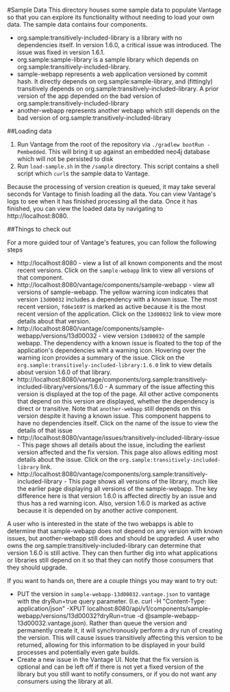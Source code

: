 #Sample Data
This directory houses some sample data to populate Vantage so that you can explore its functionality without needing to load your own data.  The sample data contains four components.

* org.sample:transitively-included-library is a library with no dependencies itself.  In version 1.6.0, a critical issue was introduced.  The issue was fixed in version 1.6.1.
* org.sample:sample-library is a sample library which depends on org.sample:transitively-included-library.
* sample-webapp represents a web application versioned by commit hash.  It directly depends on org.sample:sample-library, and (fittingly) transitively depends on org.sample:transitively-included-library.  A prior version of the app depended on the bad version of org.sample:transitively-included-library
* another-webapp represents another webapp which still depends on the bad version of org.sample:transitively-included-library
  
##Loading data

1. Run Vantage from the root of the repository via `./gradlew bootRun -Pembedded`.  This will bring it up against an embedded neo4j database which will not be persisted to disk
2. Run `load-sample.sh` in the `/sample` directory.  This script contains a shell script which `curl`s  the sample data to Vantage.

Because the processing of version creation is queued, it may take several seconds for Vantage to finish loading all the data.  You can view Vantage's logs to see when it has finished processing all the data.  Once it has finished, you can view the loaded data by navigating to http://localhost:8080.

##Things to check out

For a more guided tour of Vantage's features, you can follow the following steps

* http://localhost:8080 - view a list of all known components and the most recent versions.  Click on the `sample-webapp` link to view all versions of that component.
* http://localhost:8080/vantage/components/sample-webapp - view all versions of sample-webapp.  The yellow warning icon indicates that version `13d00032` includes a dependency with a known issue.  The most recent version, `fd6e1697` is marked as active because it is the most recent version of the application.  Click on the `13d00032` link to view more details about that version.
* http://localhost:8080/vantage/components/sample-webapp/versions/13d00032 - view version `13d00032` of the sample webapp.  The dependency with a known issue is floated to the top of the application's dependencies wiht a warning icon.  Hovering over the warning icon provides a summary of the issue.  Click on the `org.sample:transitively-included-library:1.6.0` link to view details about version 1.6.0 of that library.
* http://localhost:8080/vantage/components/org.sample:transitively-included-library/versions/1.6.0 - A summary of the issue affecting this version is displayed at the top of the page.  All other active components that depend on this version are displayed, whether the dependency is direct or transitive.  Note that `another-webapp` still depends on this version despite it having a known issue.  This component happens to have no dependencies itself.  Click on the name of the issue to view the details of that issue
* http://localhost:8080/vantage/issues/transitively-included-library-issue - This page shows all details about the issue, including the earliest version affected and the fix version.  This page also allows editing most details about the issue.  Click on the `org.sample:transitively-included-library` link.
* http://localhost:8080/vantage/components/org.sample:transitively-included-library - This page shows all versions of the library, much like the earlier page displaying all versions of the sample-webapp.  The key difference here is that version 1.6.0 is affected directly by an issue and thus has a red warning icon.  Also, version 1.6.0 is marked as active because it is depended on by another active component.

A user who is interested in the state of the two webapps is able to determine that sample-webapp does not depend on any version with known issues, but another-webapp still does and should be upgraded.  A user who owns the org.sample:transitively-included-library can determine that version 1.6.0 is still active.  They can then further dig into what applications or libraries still depend on it so that they can notify those consumers that they should upgrade.  

If you want to hands on, there are a couple things you may want to try out:

* PUT the version in `sample-webapp-13d00032.vantage.json` to vantage with the dryRun=true query parameter.  (I.e. curl -H "Content-Type: application/json" -XPUT localhost:8080/api/v1/components/sample-webapp/versions/13d00032?dryRun=true -d @sample-webapp-13d00032.vantage.json).  Rather than queue the version and permanently create it, it will synchronously perform a dry run of creating the version.  This will cause issues transitively affecting this version to be returned, allowing for this information to be displayed in your build processes and potentially even gate builds.
* Create a new issue in the Vantage UI.  Note that the fix version is optional and can be left off if there is not yet a fixed version of the library but you still want to notify consumers, or if you do not want any consumers using the library at all.
